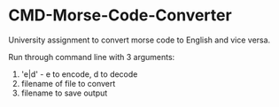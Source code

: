 # CMD-Morse-Code-Converter
University assignment to convert morse code to English and vice versa.

Run through command line with 3 arguments:
  1. 'e|d' - e to encode, d to decode
  2. filename of file to convert
  3. filename to save output
